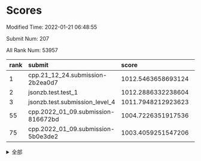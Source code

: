 # Scores

Modified Time: 2022-01-21 06:48:55

Submit Num: 207

All Rank Num: 53957

| rank |               submit               |       score        |       sigma        | pk_num |
| :--- | :--------------------------------- | :----------------- | :----------------- | :----- |
| 1    | cpp.21_12_24.submission-2b2ea0d7   | 1012.5463658693124 | 0.7923926949206429 | 1043   |
| 2    | jsonzb.test.test_1                 | 1012.2886332238604 | 0.8121552937227802 | 1037   |
| 3    | jsonzb.test.submission_level_4     | 1011.7948212923623 | 0.8081178297767306 | 1047   |
| 55   | cpp.2022_01_09.submission-816672bd | 1004.7226351917536 | 0.7078724399760895 | 1041   |
| 75   | cpp.2022_01_09.submission-5b0e3de2 | 1003.4059251547206 | 0.7179669574178568 | 1040   |


<details>
<summary>全部</summary>

| rank |                 submit                 |       score        |       sigma        | pk_num |
| :--- | :------------------------------------- | :----------------- | :----------------- | :----- |
| 1    | cpp.21_12_24.submission-2b2ea0d7       | 1012.5463658693124 | 0.7923926949206429 | 1043   |
| 2    | jsonzb.test.test_1                     | 1012.2886332238604 | 0.8121552937227802 | 1037   |
| 3    | jsonzb.test.submission_level_4         | 1011.7948212923623 | 0.8081178297767306 | 1047   |
| 4    | gobigger.level_3.submission_level_3_19 | 1011.5634733618289 | 0.7687905002405311 | 1040   |
| 5    | gobigger.level_3.submission_level_3_48 | 1011.2626982595519 | 0.7832227363880581 | 1042   |
| 6    | gobigger.level_3.submission_level_3_21 | 1011.2153130100863 | 0.7742899824560274 | 1040   |
| 7    | gobigger.level_3.submission_level_3_40 | 1010.6477247956843 | 0.7480052541618635 | 1044   |
| 8    | gobigger.level_3.submission_level_3_35 | 1010.6380648674462 | 0.7691257814552429 | 1044   |
| 9    | gobigger.level_3.submission_level_3_20 | 1010.6372383354844 | 0.7651930705476996 | 1046   |
| 10   | gobigger.level_3.submission_level_3_42 | 1010.5876830454793 | 0.8015689159501027 | 1044   |
| 11   | gobigger.level_3.submission_level_3_36 | 1010.5668166652578 | 0.7668108568256946 | 1037   |
| 12   | gobigger.level_3.submission_level_3_6  | 1010.3856406095755 | 0.7463842335536248 | 1041   |
| 13   | gobigger.level_3.submission_level_3_27 | 1010.3123303784663 | 0.7704034384139266 | 1042   |
| 14   | gobigger.level_3.submission_level_3_32 | 1010.2103395978966 | 0.7688828634746852 | 1045   |
| 15   | gobigger.level_3.submission_level_3_38 | 1010.1867393413256 | 0.7993953511065472 | 1040   |
| 16   | gobigger.level_3.submission_level_3_25 | 1010.1864156378961 | 0.7601420852325667 | 1046   |
| 17   | gobigger.level_3.submission_level_3_47 | 1010.1354933039821 | 0.7855765105406244 | 1044   |
| 18   | gobigger.level_3.submission_level_3_18 | 1010.0950421251862 | 0.756078545232115  | 1043   |
| 19   | gobigger.level_3.submission_level_3_22 | 1010.0915251085851 | 0.7492433294555014 | 1045   |
| 20   | gobigger.level_3.submission_level_3_24 | 1010.0721626422376 | 0.7632502536035427 | 1041   |
| 21   | gobigger.level_3.submission_level_3_1  | 1010.0708412581323 | 0.7496685052830323 | 1043   |
| 22   | gobigger.level_3.submission_level_3_0  | 1010.051531031106  | 0.740870154071503  | 1042   |
| 23   | gobigger.level_3.submission_level_3_30 | 1009.9907028198002 | 0.768440395623816  | 1041   |
| 24   | gobigger.level_3.submission_level_3_17 | 1009.9899832386012 | 0.7577399474303623 | 1036   |
| 25   | gobigger.level_3.submission_level_3_29 | 1009.9763597559452 | 0.7449128596091968 | 1039   |
| 26   | gobigger.level_3.submission_level_3_49 | 1009.9664025415599 | 0.7580588809584602 | 1047   |
| 27   | gobigger.level_3.submission_level_3_3  | 1009.9284744267293 | 0.7730327881420245 | 1039   |
| 28   | gobigger.level_3.submission_level_3_11 | 1009.8156144765709 | 0.7539174365480374 | 1046   |
| 29   | gobigger.level_3.submission_level_3_8  | 1009.8121948305028 | 0.7551640917326601 | 1043   |
| 30   | gobigger.level_3.submission_level_3_14 | 1009.7480240757955 | 0.7470855628729143 | 1040   |
| 31   | gobigger.level_3.submission_level_3_7  | 1009.7077451086444 | 0.7474697067256012 | 1045   |
| 32   | gobigger.level_3.submission_level_3_39 | 1009.6996255025084 | 0.7456285840782194 | 1042   |
| 33   | gobigger.level_3.submission_level_3_37 | 1009.6539183509891 | 0.7500534371568583 | 1045   |
| 34   | gobigger.level_3.submission_level_3_4  | 1009.6091846506185 | 0.7472620523955944 | 1041   |
| 35   | gobigger.level_3.submission_level_3_9  | 1009.5534001075824 | 0.7678557725885005 | 1038   |
| 36   | gobigger.level_3.submission_level_3_34 | 1009.5203035368966 | 0.7659176988057181 | 1041   |
| 37   | gobigger.level_3.submission_level_3_13 | 1009.4965468949522 | 0.7469951393347548 | 1041   |
| 38   | gobigger.level_3.submission_level_3_46 | 1009.4869396808609 | 0.7552609372202289 | 1040   |
| 39   | gobigger.level_3.submission_level_3_41 | 1009.4718395867098 | 0.7490438011334912 | 1043   |
| 40   | gobigger.level_3.submission_level_3_28 | 1009.4495215399115 | 0.7617825287869506 | 1041   |
| 41   | gobigger.level_3.submission_level_3_16 | 1009.4461440426459 | 0.73750925627496   | 1045   |
| 42   | gobigger.level_3.submission_level_3_44 | 1009.4062297391963 | 0.7697032388084551 | 1042   |
| 43   | gobigger.level_3.submission_level_3_5  | 1009.3768460523032 | 0.7372988878843046 | 1042   |
| 44   | gobigger.level_3.submission_level_3_43 | 1009.3184087835659 | 0.7576913888081156 | 1043   |
| 45   | gobigger.level_3.submission_level_3_45 | 1009.244754048126  | 0.7493187798371869 | 1040   |
| 46   | gobigger.level_3.submission_level_3_15 | 1009.2285143130556 | 0.737521708177707  | 1046   |
| 47   | gobigger.level_3.submission_level_3_2  | 1009.1270673216746 | 0.7261878255301397 | 1044   |
| 48   | gobigger.level_3.submission_level_3_31 | 1009.0968218322804 | 0.7436549083179103 | 1042   |
| 49   | gobigger.level_3.submission_level_3_33 | 1009.0701820304602 | 0.7356168135496092 | 1042   |
| 50   | gobigger.level_3.submission_level_3_12 | 1009.0509935027037 | 0.737439865476993  | 1042   |
| 51   | gobigger.level_3.submission_level_3_23 | 1008.9411410500669 | 0.748831209590843  | 1036   |
| 52   | gobigger.level_3.submission_level_3_10 | 1008.3609108311367 | 0.7411666996821126 | 1042   |
| 53   | gobigger.level_3.submission_level_3_26 | 1007.8244820807762 | 0.7455170214718292 | 1046   |
| 54   | gobigger.level_1.submission_level_1_15 | 1004.7736265098367 | 0.731761787653083  | 1043   |
| 55   | cpp.2022_01_09.submission-816672bd     | 1004.7226351917536 | 0.7078724399760895 | 1041   |
| 56   | gobigger.level_1.submission_level_1_30 | 1004.3568790535608 | 0.7114202689635944 | 1045   |
| 57   | gobigger.level_1.submission_level_1_12 | 1004.272214409121  | 0.7049189452573797 | 1047   |
| 58   | gobigger.level_1.submission_level_1_16 | 1004.2016601683987 | 0.7209229946117417 | 1045   |
| 59   | gobigger.level_1.submission_level_1_29 | 1004.1147543196028 | 0.7085509763986098 | 1042   |
| 60   | gobigger.level_1.submission_level_1_36 | 1004.0465537813966 | 0.7251051128067628 | 1042   |
| 61   | gobigger.level_1.submission_level_1_23 | 1003.9851008109239 | 0.7276240197572844 | 1036   |
| 62   | gobigger.level_1.submission_level_1_3  | 1003.9707196818482 | 0.7096920592425111 | 1038   |
| 63   | gobigger.level_1.submission_level_1_34 | 1003.8020857628729 | 0.7167813345005557 | 1041   |
| 64   | gobigger.level_1.submission_level_1_20 | 1003.7951182286172 | 0.7008442343957478 | 1045   |
| 65   | gobigger.level_1.submission_level_1_49 | 1003.7825835544152 | 0.7084541062601721 | 1043   |
| 66   | gobigger.level_1.submission_level_1_43 | 1003.7506741407435 | 0.7137626459072575 | 1046   |
| 67   | gobigger.level_1.submission_level_1_31 | 1003.7426911571265 | 0.7088136532707798 | 1044   |
| 68   | gobigger.level_1.submission_level_1_28 | 1003.7354619617296 | 0.7099862698137185 | 1044   |
| 69   | gobigger.level_1.submission_level_1_8  | 1003.6328947451167 | 0.7214662340409177 | 1044   |
| 70   | gobigger.level_1.submission_level_1_9  | 1003.6244130320028 | 0.7172567059119227 | 1043   |
| 71   | gobigger.level_1.submission_level_1_10 | 1003.6035870863446 | 0.7165419527759037 | 1048   |
| 72   | gobigger.level_1.submission_level_1_24 | 1003.5497278234614 | 0.7098700003794997 | 1045   |
| 73   | gobigger.level_1.submission_level_1_35 | 1003.493616852003  | 0.7074852437717445 | 1047   |
| 74   | gobigger.level_1.submission_level_1_25 | 1003.439088647991  | 0.7168521398565153 | 1042   |
| 75   | cpp.2022_01_09.submission-5b0e3de2     | 1003.4059251547206 | 0.7179669574178568 | 1040   |
| 76   | gobigger.level_1.submission_level_1_13 | 1003.3909051215363 | 0.7182377015597188 | 1040   |
| 77   | gobigger.level_1.submission_level_1_46 | 1003.3673574179354 | 0.7210957499605039 | 1040   |
| 78   | gobigger.level_1.submission_level_1_27 | 1003.3062645638605 | 0.7060839790677682 | 1043   |
| 79   | gobigger.level_1.submission_level_1_39 | 1003.2600895787293 | 0.7073935183546793 | 1047   |
| 80   | gobigger.level_1.submission_level_1_26 | 1003.242874146132  | 0.7122235903539551 | 1045   |
| 81   | gobigger.level_1.submission_level_1_19 | 1003.2291162751796 | 0.7164299683215909 | 1038   |
| 82   | gobigger.level_1.submission_level_1_48 | 1003.223327063328  | 0.7082956898270206 | 1046   |
| 83   | gobigger.level_1.submission_level_1_45 | 1003.1613783903889 | 0.7266893364894258 | 1042   |
| 84   | gobigger.level_1.submission_level_1_40 | 1003.0729798479338 | 0.7123777204167343 | 1045   |
| 85   | gobigger.level_1.submission_level_1_1  | 1003.0672056956525 | 0.7192702826950549 | 1041   |
| 86   | gobigger.level_1.submission_level_1_47 | 1003.0061692770782 | 0.707316627204752  | 1042   |
| 87   | gobigger.level_1.submission_level_1_4  | 1002.9995929309657 | 0.7147861928432959 | 1044   |
| 88   | gobigger.level_1.submission_level_1_14 | 1002.9541297889223 | 0.7126077222849864 | 1043   |
| 89   | gobigger.level_1.submission_level_1_0  | 1002.9006207272599 | 0.7224657472655855 | 1042   |
| 90   | gobigger.level_1.submission_level_1_7  | 1002.8331532692557 | 0.7048381026896127 | 1042   |
| 91   | gobigger.level_1.submission_level_1_17 | 1002.7634408562981 | 0.719874095744816  | 1045   |
| 92   | gobigger.level_1.submission_level_1_33 | 1002.7469667010408 | 0.7139501252236496 | 1036   |
| 93   | gobigger.level_1.submission_level_1_2  | 1002.7358712852342 | 0.7064364484359126 | 1043   |
| 94   | gobigger.level_1.submission_level_1_22 | 1002.6881448571067 | 0.737836178865622  | 1044   |
| 95   | gobigger.level_1.submission_level_1_38 | 1002.6535898540297 | 0.7265689906719662 | 1046   |
| 96   | gobigger.level_1.submission_level_1_5  | 1002.6439789669195 | 0.7176702730047614 | 1045   |
| 97   | gobigger.level_1.submission_level_1_41 | 1002.6338962644857 | 0.7167811108478594 | 1041   |
| 98   | gobigger.level_1.submission_level_1_37 | 1002.3685869644626 | 0.7107271583716479 | 1038   |
| 99   | gobigger.level_1.submission_level_1_18 | 1002.3496600359208 | 0.7094717471746975 | 1039   |
| 100  | gobigger.level_1.submission_level_1_6  | 1002.2443231699626 | 0.7215793253697388 | 1042   |
| 101  | gobigger.level_1.submission_level_1_21 | 1002.2281229465582 | 0.7223330263438814 | 1044   |
| 102  | gobigger.level_1.submission_level_1_44 | 1001.9755041781838 | 0.7179086637386726 | 1042   |
| 103  | gobigger.level_1.submission_level_1_11 | 1001.9501928854776 | 0.7108976220574699 | 1044   |
| 104  | gobigger.level_1.submission_level_1_42 | 1001.775832723413  | 0.7166847441509636 | 1040   |
| 105  | gobigger.level_1.submission_level_1_32 | 1001.2340569430976 | 0.7105951667550924 | 1043   |
| 106  | gobigger.random.submission_random_20   | 996.8101539288604  | 0.7029923317510569 | 1038   |
| 107  | gobigger.random.submission_random_9    | 996.7107919722229  | 0.7104733522446366 | 1042   |
| 108  | gobigger.random.submission_random_15   | 996.6740630078348  | 0.7131479565153003 | 1048   |
| 109  | gobigger.random.submission_random_24   | 996.6558654431162  | 0.6997511628302732 | 1046   |
| 110  | gobigger.random.submission_random_38   | 996.5937124732478  | 0.7137752789408093 | 1039   |
| 111  | gobigger.random.submission_random_35   | 996.5908452485621  | 0.7027844417216719 | 1042   |
| 112  | gobigger.random.submission_random_13   | 996.5408172779288  | 0.7014284320829491 | 1037   |
| 113  | gobigger.random.submission_random_32   | 996.4548032419652  | 0.7085086120202717 | 1040   |
| 114  | gobigger.random.submission_random_18   | 996.440459458063   | 0.7105256893827292 | 1040   |
| 115  | gobigger.random.submission_random_37   | 996.3989416309537  | 0.7104254563696262 | 1046   |
| 116  | gobigger.random.submission_random_11   | 996.308561368745   | 0.7106763707081187 | 1041   |
| 117  | gobigger.random.submission_random_25   | 996.2919874624002  | 0.7142489450721655 | 1037   |
| 118  | gobigger.random.submission_random_6    | 996.2449901163285  | 0.7060984574499659 | 1048   |
| 119  | gobigger.random.submission_random_48   | 996.1983402410774  | 0.700725576074943  | 1042   |
| 120  | gobigger.random.submission_random_1    | 996.1306803095707  | 0.7025035397590106 | 1045   |
| 121  | gobigger.random.submission_random_26   | 996.0920408531097  | 0.7026606720046653 | 1045   |
| 122  | gobigger.random.submission_random_2    | 996.0448255846309  | 0.6974719255304339 | 1040   |
| 123  | gobigger.random.submission_random_17   | 996.0032467061641  | 0.70766877377634   | 1049   |
| 124  | gobigger.random.submission_random_14   | 995.9797466146723  | 0.7116377061505058 | 1043   |
| 125  | gobigger.random.submission_random_46   | 995.9707065834035  | 0.7124076587584727 | 1044   |
| 126  | gobigger.random.submission_random_36   | 995.9486805245048  | 0.7171962212582035 | 1049   |
| 127  | gobigger.random.submission_random_10   | 995.9416479104221  | 0.7020913446040129 | 1047   |
| 128  | gobigger.random.submission_random_41   | 995.9102143574512  | 0.7113543413021185 | 1041   |
| 129  | gobigger.random.submission_random_44   | 995.8785366837475  | 0.7244943898210789 | 1044   |
| 130  | gobigger.random.submission_random_47   | 995.8569011793095  | 0.6963659331214188 | 1045   |
| 131  | gobigger.random.submission_random_31   | 995.8054976476108  | 0.7004282617504188 | 1046   |
| 132  | gobigger.random.submission_random_42   | 995.7949075748251  | 0.7189382366892485 | 1039   |
| 133  | gobigger.random.submission_random_23   | 995.7843956207364  | 0.7039320702666059 | 1039   |
| 134  | gobigger.random.submission_random_19   | 995.7510216325231  | 0.7086663711343851 | 1044   |
| 135  | gobigger.random.submission_random_5    | 995.7420184030963  | 0.7342972935700479 | 1041   |
| 136  | gobigger.random.submission_random_33   | 995.7044526634456  | 0.7051022044641028 | 1042   |
| 137  | gobigger.random.submission_random_12   | 995.7030790316238  | 0.71808516160795   | 1044   |
| 138  | gobigger.random.submission_random_22   | 995.7018146443286  | 0.703302025330472  | 1042   |
| 139  | gobigger.random.submission_random_7    | 995.6908387734336  | 0.7213284134683076 | 1046   |
| 140  | gobigger.random.submission_random_30   | 995.6702053362362  | 0.7071952974620179 | 1042   |
| 141  | gobigger.random.submission_random_43   | 995.6517560872351  | 0.7020249828470715 | 1042   |
| 142  | gobigger.random.submission_random_27   | 995.6418097807001  | 0.6996781258193108 | 1045   |
| 143  | gobigger.random.submission_random_49   | 995.5532185772031  | 0.7139406124613685 | 1042   |
| 144  | gobigger.random.submission_random_28   | 995.5290847623583  | 0.7191641931803093 | 1041   |
| 145  | gobigger.random.submission_random_45   | 995.4857663041495  | 0.7099796961122473 | 1040   |
| 146  | gobigger.random.submission_random_3    | 995.3189854436092  | 0.7067224792373705 | 1050   |
| 147  | gobigger.random.submission_random_40   | 995.2651727476208  | 0.7031631910509113 | 1043   |
| 148  | gobigger.random.submission_random_16   | 995.1694129503697  | 0.7160414763739714 | 1042   |
| 149  | gobigger.random.submission_random_29   | 995.0480692162263  | 0.7010365882369475 | 1044   |
| 150  | gobigger.random.submission_random_8    | 994.9774396336938  | 0.7056820364682709 | 1049   |
| 151  | gobigger.random.submission_random_21   | 994.8884923678825  | 0.7334627251675511 | 1042   |
| 152  | gobigger.random.submission_random_34   | 994.840963793423   | 0.7285812506926895 | 1042   |
| 153  | gobigger.random.submission_random_0    | 994.7814909953311  | 0.7292318583882463 | 1042   |
| 154  | gobigger.random.submission_random_39   | 994.6077041688665  | 0.7236595111465941 | 1045   |
| 155  | gobigger.random.submission_random_4    | 994.5511858517887  | 0.7102144178576895 | 1038   |
| 156  | gobigger.level_2.submission_level_2_20 | 994.2430931911421  | 0.726928524350145  | 1046   |
| 157  | gobigger.level_2.submission_level_2_21 | 993.5844586066985  | 0.7380805693902774 | 1047   |
| 158  | gobigger.level_2.submission_level_2_14 | 993.4864579880926  | 0.7288628447594256 | 1042   |
| 159  | gobigger.level_2.submission_level_2_2  | 993.4832149764844  | 0.733319330732883  | 1043   |
| 160  | gobigger.level_2.submission_level_2_34 | 993.327410991189   | 0.7514312532502604 | 1047   |
| 161  | gobigger.level_2.submission_level_2_44 | 993.1847567291846  | 0.7302211865471334 | 1035   |
| 162  | gobigger.level_2.submission_level_2_29 | 993.1324669445355  | 0.7248352095934291 | 1043   |
| 163  | gobigger.level_2.submission_level_2_45 | 993.1090913792588  | 0.7438222823112444 | 1045   |
| 164  | gobigger.level_2.submission_level_2_13 | 993.097423638607   | 0.7355521732775362 | 1042   |
| 165  | gobigger.level_2.submission_level_2_22 | 993.0897396886685  | 0.7345481682415032 | 1044   |
| 166  | gobigger.level_2.submission_level_2_7  | 993.0836327193671  | 0.7309313351544469 | 1045   |
| 167  | gobigger.level_2.submission_level_2_32 | 993.0611648739616  | 0.7504229735580988 | 1042   |
| 168  | gobigger.level_2.submission_level_2_23 | 993.0278192246274  | 0.7382774185797152 | 1048   |
| 169  | gobigger.level_2.submission_level_2_36 | 992.9750773541527  | 0.7579115433307438 | 1044   |
| 170  | gobigger.level_2.submission_level_2_1  | 992.9448505056326  | 0.7310998023837086 | 1048   |
| 171  | gobigger.level_2.submission_level_2_39 | 992.9274297290339  | 0.7352243133160437 | 1043   |
| 172  | gobigger.level_2.submission_level_2_11 | 992.9071017998226  | 0.7260365946896539 | 1046   |
| 173  | gobigger.level_2.submission_level_2_8  | 992.8873212105913  | 0.7308614620520973 | 1040   |
| 174  | gobigger.level_2.submission_level_2_25 | 992.7281430507471  | 0.7220825941176868 | 1042   |
| 175  | gobigger.level_2.submission_level_2_5  | 992.7144362620851  | 0.7377594529991145 | 1038   |
| 176  | gobigger.level_2.submission_level_2_12 | 992.6789721435697  | 0.7551454508558711 | 1042   |
| 177  | gobigger.level_2.submission_level_2_16 | 992.6071244565122  | 0.7315996642090717 | 1039   |
| 178  | gobigger.level_2.submission_level_2_49 | 992.4683107056594  | 0.7356929499949734 | 1043   |
| 179  | gobigger.level_2.submission_level_2_43 | 992.3217422235206  | 0.7359360755111672 | 1043   |
| 180  | gobigger.level_2.submission_level_2_18 | 992.3150400058412  | 0.7494816786673304 | 1040   |
| 181  | gobigger.level_2.submission_level_2_10 | 992.256702912017   | 0.7420472759430111 | 1039   |
| 182  | gobigger.level_2.submission_level_2_19 | 992.206972214365   | 0.7415509244112928 | 1043   |
| 183  | gobigger.level_2.submission_level_2_6  | 992.1196095384939  | 0.7473985290917268 | 1040   |
| 184  | gobigger.level_2.submission_level_2_9  | 992.0464526802263  | 0.7530146990251613 | 1049   |
| 185  | gobigger.level_2.submission_level_2_15 | 992.0295702566195  | 0.736695998860294  | 1043   |
| 186  | gobigger.level_2.submission_level_2_48 | 992.0082678686823  | 0.7502957759664567 | 1046   |
| 187  | gobigger.level_2.submission_level_2_27 | 991.8795152922521  | 0.7576429239579399 | 1046   |
| 188  | gobigger.level_2.submission_level_2_31 | 991.8125000816862  | 0.7517838384374973 | 1044   |
| 189  | gobigger.level_2.submission_level_2_35 | 991.8111098455154  | 0.7381620877976848 | 1043   |
| 190  | gobigger.level_2.submission_level_2_17 | 991.8067851331975  | 0.756893954903658  | 1038   |
| 191  | gobigger.level_2.submission_level_2_30 | 991.6674507682501  | 0.7487657753840699 | 1045   |
| 192  | gobigger.level_2.submission_level_2_4  | 991.5165893152445  | 0.7586735309835383 | 1043   |
| 193  | gobigger.level_2.submission_level_2_0  | 991.4596499693619  | 0.7466497400394181 | 1037   |
| 194  | gobigger.level_2.submission_level_2_46 | 991.4342761829716  | 0.7424795908555364 | 1038   |
| 195  | gobigger.level_2.submission_level_2_28 | 991.3463288177968  | 0.7583241933411897 | 1042   |
| 196  | gobigger.level_2.submission_level_2_37 | 991.3330203842049  | 0.7345888674049864 | 1036   |
| 197  | gobigger.level_2.submission_level_2_33 | 991.2434943524303  | 0.7423622665281269 | 1043   |
| 198  | gobigger.level_2.submission_level_2_3  | 991.2140637136367  | 0.746648969086685  | 1046   |
| 199  | gobigger.level_2.submission_level_2_26 | 991.2033567613269  | 0.7427930597605195 | 1039   |
| 200  | gobigger.level_2.submission_level_2_40 | 990.9900824790525  | 0.7362336667380216 | 1046   |
| 201  | gobigger.level_2.submission_level_2_41 | 990.9138680350802  | 0.7473635269938219 | 1044   |
| 202  | gobigger.level_2.submission_level_2_47 | 990.7558088004513  | 0.7644875637657007 | 1044   |
| 203  | gobigger.level_2.submission_level_2_24 | 990.6955248653334  | 0.7384026660147175 | 1041   |
| 204  | gobigger.level_2.submission_level_2_38 | 990.657644954623   | 0.7571270466136161 | 1047   |
| 205  | gobigger.level_2.submission_level_2_42 | 989.9926297181776  | 0.7959241120791088 | 1039   |
| 206  | gobigger.none.submission_none_0        | 978.7947536384364  | 1.2562035225474624 | 1040   |
| 207  | gobigger.none.submission_none_1        | 977.1009288543466  | 1.337403651059467  | 1044   |

</details>